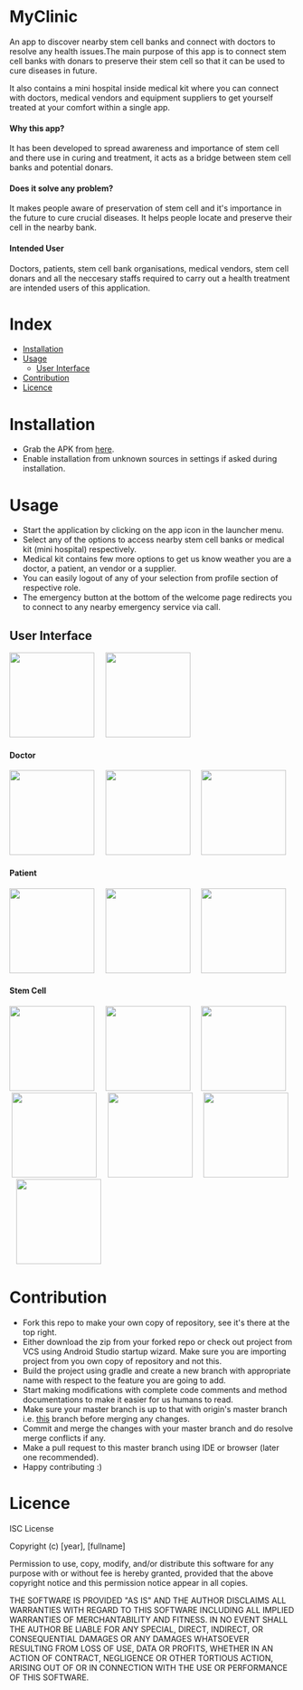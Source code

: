 # MyClinic
An app to discover nearby stem cell banks and connect with doctors to resolve any health issues.The main purpose of this app is to connect stem cell banks with donars to preserve their stem cell so that it can be used to cure diseases in future.

It also contains a mini hospital inside medical kit where you can connect with doctors, medical vendors and equipment suppliers to get yourself treated at your comfort within a single app.

#### Why this app?

It has been developed to spread awareness and importance of stem cell and there use in curing and treatment, it acts as a bridge between stem cell banks and potential donars.

#### Does it solve any problem?

It makes people aware of preservation of stem cell and it's importance in the future to cure crucial diseases. It helps people locate and preserve their cell in the nearby bank.

#### Intended User

Doctors, patients, stem cell bank organisations, medical vendors, stem cell donars and all the neccesary staffs required to carry out a health treatment are intended users of this application.

# Index

- [Installation](https://github.com/vishalrao8/MyClinic#installation)
- [Usage](https://github.com/vishalrao8/MyClinic#usage)
  - [User Interface](https://github.com/vishalrao8/MyClinic#user-interface)
- [Contribution](https://github.com/vishalrao8/MyClinic#contribution)
- [Licence](https://github.com/vishalrao8/MyClinic#licence)

# Installation

- Grab the APK from [here](https://drive.google.com/open?id=1FO5_kfL6wpIpjz9bL0qGb1mjBexFcFRI).
- Enable installation from unknown sources in settings if asked during installation.

# Usage

- Start the application by clicking on the app icon in the launcher menu.
- Select any of the options to access nearby stem cell banks or medical kit (mini hospital) respectively.
- Medical kit contains few more options to get us know weather you are a doctor, a patient, an vendor or a supplier.
- You can easily logout of any of your selection from profile section of respective role.
- The emergency button at the bottom of the welcome page redirects you to connect to any nearby emergency service via call.

## User Interface

<img src="https://drive.google.com/uc?export=view&id=1-QvePLeVRc_NGBtvMuFdudfRWRyf3-sj" width="150">&nbsp; &nbsp; &nbsp;<img src="https://drive.google.com/uc?export=view&id=1-WRmVoBh7le9oiFXhxGyEffxNR2Gzrig" width="150">


#### Doctor
<img src="https://drive.google.com/uc?export=view&id=1-hHQ8Lq3ZhbwEKjZSHPuuuF_B9B-g3HC" width="150">&nbsp; &nbsp; &nbsp;<img src="https://drive.google.com/uc?export=view&id=1-mPghAk3I1qzoBlypsBDsb6OXoXHJ5HP" width="150">&nbsp; &nbsp; &nbsp;<img src="https://drive.google.com/uc?export=view&id=1-ijEHGdqqz_sSMu5rS1XErCy5qKk_Cyc" width="150">


#### Patient
<img src="https://drive.google.com/uc?export=view&id=1-Z8dD0Ttq75q9rnQTcWmgpkwhafRY-Ho" width="150">&nbsp; &nbsp; &nbsp;<img src="https://drive.google.com/uc?export=view&id=1-dn-EeEz5Sk660JS26CGbB81skO8EImO" width="150">&nbsp; &nbsp; &nbsp;<img src="https://drive.google.com/uc?export=view&id=1-dDH_0mJRl2lspoHPOUAW1hywhDsIrQA" width="150">


#### Stem Cell
<img src="https://drive.google.com/uc?export=view&id=1-r3m3GHCj7xhiSmI9cYcLihZgv80e0Mo" width="150">&nbsp; &nbsp; &nbsp;<img src="https://drive.google.com/uc?export=view&id=1-z24tlR25r3dKjTCEBd2x9swBKLqucM0" width="150">&nbsp; &nbsp; &nbsp;<img src="https://drive.google.com/uc?export=view&id=10Fidf93YoFh-RUowyTPqfMzE3cwaoeBr" width="150">&nbsp; &nbsp; &nbsp;<img src="https://drive.google.com/uc?export=view&id=1-qZANE-v_XLwa6dqFB_1KmRs3DpJ2-eH" width="150">&nbsp; &nbsp; &nbsp;<img src="https://drive.google.com/uc?export=view&id=105rqEYbWzxB_GXvd-jp-pYPK18HxgNlA" width="150">&nbsp; &nbsp; &nbsp;<img src="https://drive.google.com/uc?export=view&id=1092A66thRR9m0GgLHZn19tn-BUDWs7hv" width="150">&nbsp; &nbsp; &nbsp;<img src="https://drive.google.com/uc?export=view&id=1-v5bQKzzDFaeQkDOo0hQtMyf5TzvBuNL" width="150">

# Contribution

- Fork this repo to make your own copy of repository, see it's there at the top right.
- Either download the zip from your forked repo or check out project from VCS using Android Studio startup wizard. Make sure you are importing project from you own copy of repository and not this.
- Build the project using gradle and create a new branch with appropriate name with respect to the feature you are going to add.
- Start making modifications with complete code comments and method documentations to make it easier for us humans to read.
- Make sure your master branch is up to that with origin's master branch i.e. [this](https://github.com/vishalrao8/MyClinic) branch before merging any changes.
- Commit and merge the changes with your master branch and do resolve merge conflicts if any.
- Make a pull request to this master branch using IDE or browser (later one recommended).
- Happy contributing :)

# Licence

ISC License

Copyright (c) [year], [fullname]

Permission to use, copy, modify, and/or distribute this software for any
purpose with or without fee is hereby granted, provided that the above
copyright notice and this permission notice appear in all copies.

THE SOFTWARE IS PROVIDED "AS IS" AND THE AUTHOR DISCLAIMS ALL WARRANTIES
WITH REGARD TO THIS SOFTWARE INCLUDING ALL IMPLIED WARRANTIES OF
MERCHANTABILITY AND FITNESS. IN NO EVENT SHALL THE AUTHOR BE LIABLE FOR
ANY SPECIAL, DIRECT, INDIRECT, OR CONSEQUENTIAL DAMAGES OR ANY DAMAGES
WHATSOEVER RESULTING FROM LOSS OF USE, DATA OR PROFITS, WHETHER IN AN
ACTION OF CONTRACT, NEGLIGENCE OR OTHER TORTIOUS ACTION, ARISING OUT OF
OR IN CONNECTION WITH THE USE OR PERFORMANCE OF THIS SOFTWARE.
